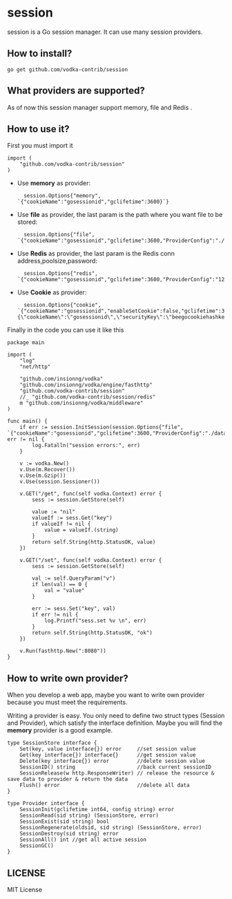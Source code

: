 session
==============

session is a Go session manager. It can use many session providers.

## How to install?

	go get github.com/vodka-contrib/session


## What providers are supported?

As of now this session manager support memory, file and Redis .


## How to use it?

First you must import it

	import (
		"github.com/vodka-contrib/session"
	)


* Use **memory** as provider:

        session.Options{"memory", `{"cookieName":"gosessionid","gclifetime":3600}`}

* Use **file** as provider, the last param is the path where you want file to be stored:

	    session.Options{"file", `{"cookieName":"gosessionid","gclifetime":3600,"ProviderConfig":"./data/session"}`}

* Use **Redis** as provider, the last param is the Redis conn address,poolsize,password:

		session.Options{"redis", `{"cookieName":"gosessionid","gclifetime":3600,"ProviderConfig":"127.0.0.1:6379,100,vodka"}`}

* Use **Cookie** as provider:

		session.Options{"cookie", `{"cookieName":"gosessionid","enableSetCookie":false,"gclifetime":3600,"ProviderConfig":"{\"cookieName\":\"gosessionid\",\"securityKey\":\"beegocookiehashkey\"}"}`}


Finally in the code you can use it like this

    package main

    import (
	    "log"
	    "net/http"

        "github.com/insionng/vodka"
	    "github.com/insionng/vodka/engine/fasthttp"
	    "github.com/vodka-contrib/session"
	    //_ "github.com/vodka-contrib/session/redis"
	    m "github.com/insionng/vodka/middleware"
    )

    func main() {
	    if err := session.InitSession(session.Options{"file", `{"cookieName":"gosessionid","gclifetime":3600,"ProviderConfig":"./data/session"}`}); err != nil {
		    log.Fatalln("session errors:", err)
	    }

        v := vodka.New()
	    v.Use(m.Recover())
	    v.Use(m.Gzip())
	    v.Use(session.Sessioner())

	    v.GET("/get", func(self vodka.Context) error {
		    sess := session.GetStore(self)

            value := "nil"
            valueIf := sess.Get("key")
		    if valueIf != nil {
			    value = valueIf.(string)
		    }
		    return self.String(http.StatusOK, value)
	    })

    	v.GET("/set", func(self vodka.Context) error {
	    	sess := session.GetStore(self)

		    val := self.QueryParam("v")
		    if len(val) == 0 {
		    	val = "value"
		    }

		    err := sess.Set("key", val)
		    if err != nil {
			    log.Printf("sess.set %v \n", err)
		    }
	    	return self.String(http.StatusOK, "ok")
	    })

	    v.Run(fasthttp.New(":8080"))
    }



## How to write own provider?

When you develop a web app, maybe you want to write own provider because you must meet the requirements.

Writing a provider is easy. You only need to define two struct types
(Session and Provider), which satisfy the interface definition.
Maybe you will find the **memory** provider is a good example.

	type SessionStore interface {
		Set(key, value interface{}) error     //set session value
		Get(key interface{}) interface{}      //get session value
		Delete(key interface{}) error         //delete session value
		SessionID() string                    //back current sessionID
		SessionRelease(w http.ResponseWriter) // release the resource & save data to provider & return the data
		Flush() error                         //delete all data
	}

	type Provider interface {
		SessionInit(gclifetime int64, config string) error
		SessionRead(sid string) (SessionStore, error)
		SessionExist(sid string) bool
		SessionRegenerate(oldsid, sid string) (SessionStore, error)
		SessionDestroy(sid string) error
		SessionAll() int //get all active session
		SessionGC()
	}


## LICENSE

MIT License
